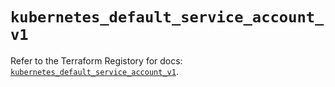 # `kubernetes_default_service_account_v1`

Refer to the Terraform Registory for docs: [`kubernetes_default_service_account_v1`](https://www.terraform.io/docs/providers/kubernetes/r/default_service_account_v1).
